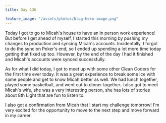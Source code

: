```yaml
---
title: Day 136

feature_image: "/assets/photos/blog-hero-image.png"
---
```


Today I got to go to Micah's house to have an in person work experience! But before I get ahead of myself,
I started this morning by pushing my changes to production and syncing Micah's accounts. Incidentally,
I forgot to do the sync on Poker's end, so I ended up spending a lot more time today getting that fixed up too.
However, by the end of the day I had it finished and Micah's accounts were synced successfully.

As for what I did today, I got to meet up with some other Clean Coders for the first time ever today.
It was a great experience to break some ice with some people and get to know Micah better as well.
We had lunch together, played some basketball, and went out to dinner together. I also got to meet Micah's
wife, she was a very interesting person, she has lots of stories about 8th Light that are fun to listen
to.

I also got a confirmation from Micah that I start my challenge tomorrow! I'm very excited for the opportunity to
move to the next step and move forward in my career.